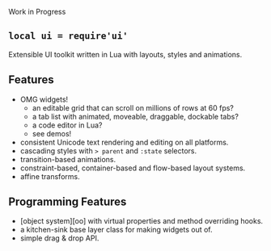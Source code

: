 
<warn>Work in Progress</warn>

## `local ui = require'ui'`

Extensible UI toolkit written in Lua with layouts, styles and animations.

## Features

  * OMG widgets!
    * an editable grid that can scroll on millions of rows at 60 fps?
	 * a tab list with animated, moveable, draggable, dockable tabs?
	 * a code editor in Lua?
	 * see demos!
  * consistent Unicode text rendering and editing on all platforms.
  * cascading styles with `> parent` and `:state` selectors.
  * transition-based animations.
  * constraint-based, container-based and flow-based layout systems.
  * affine transforms.

## Programming Features

  * [object system][oo] with virtual properties and method overriding hooks.
  * a kitchen-sink base layer class for making widgets out of.
  * simple drag & drop API.
